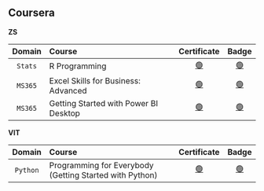 ## **Coursera**

**ZS**

|**Domain**|**Course**|**Certificate**|**Badge**|
|:--------:|:---------|:-------------:|:-------:|
| `Stats` | R Programming | [🟢](https://github.com/abphilip-work/ZS-Certifications/blob/master/Coursera/Achievements/Coursera%205SL5D2UQHLNK.pdf) | [🟢](https://coursera.org/share/72c67630a7370f8efdc4539b5cc2302d) |
| `MS365` | Excel Skills for Business: Advanced | [🟢](https://github.com/abphilip-work/ZS-Certifications/blob/master/Coursera/Achievements/Coursera%20YAR53VHCYW8Z.pdf) | [🟢](https://coursera.org/share/7cd3b36cd035bf5c9855f87b5e152795) |
| `MS365` | Getting Started with Power BI Desktop | [🟢](https://github.com/abphilip-work/ZS-Certifications/blob/master/Coursera/Achievements/Coursera%2024YTQ7T8Z9VV.pdf) | [🟢](https://coursera.org/share/ccad609502c365dfa2ca032727457772) |

**VIT**

|**Domain**|**Course**|**Certificate**|**Badge**|
|:--------:|:---------|:-------------:|:-------:|
| `Python` | Programming for Everybody (Getting Started with Python) | [🟢](https://github.com/abphilip-work/ZS-Certifications/blob/master/Coursera/Achievements/Coursera%20B8CTZ5H97WYC.pdf) | [🟢](https://coursera.org/share/390dd80f05ad1990b746c257175b8a9b) |